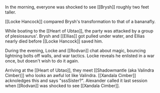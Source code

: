 In the morning, everyone was shocked to see [[Brysh]] roughly two feet taller.

[[Locke Hancock]] compared Brysh's transformation to that of a bananafly.

While boating to the [[Heart of Ubtao]], the party was attacked by a group of plesiosaurus'. Brysh and [[Ellias]] got pulled under water, and Ellias nearly died before [[Locke Hancock]] saved him.

During the evening, Locke and [[Rodvan]] chat about magic, bouncing lightning bolts off walls, and war tactics. Locke reveals he enlisted in a war once, but doesn't wish to do it again.

Arriving at the [[Heart of Ubtao]], they meet [[Shadowmantle (aka Valindra Cimber)]] who looks an awful lot like Valindra. [[Xandala Cimber]] acknoledges this and says "sssSister?". Alexander called it last session when [[Rodvan]] was shocked to see [[Xandala Cimber]].